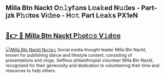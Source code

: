 ## Milla Btn Nackt O𝚗𝚕yf𝚊ns L𝚎a𝚔ed N𝚞𝚍es - Part-jzk P𝚑𝚘tos Vi𝚍𝚎o - H𝚘𝚝 Part L𝚎a𝚔s PX1eN

# <h2><a href="http://kf5oldp.oniu.top/?m=Milla+Btn+Nackt">🔗👉 🔴 Milla Btn Nackt P𝚑ot𝚘𝚜 V𝚒d𝚎o</a></h2>

[![Milla Btn Nackt Nu𝚍e𝚜](https://i.imgur.com/0qMVB7G.gif)](http://kf5oldp.oniu.top/?m=Milla+Btn+Nackt)
Social media thought leader Milla Btn Nackt, known for publishing dance and lifestyle content, consisting of presentations and vlogs. Selfless philanthropist volunteer Milla Btn Nackt, recognized for their generosity and dedication to volunteering their time and resources to help others.  
